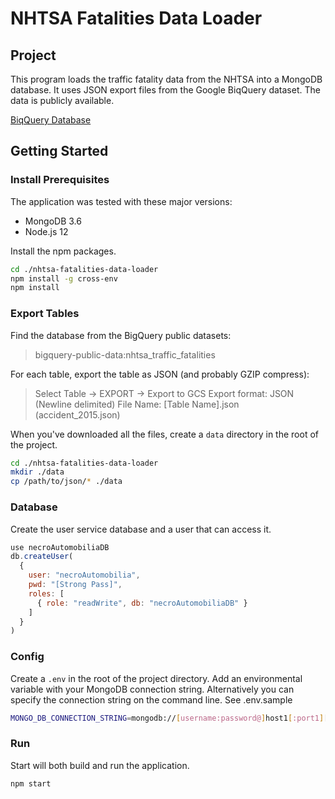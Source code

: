 # NHTSA Fatalities Data Loader
## Project
This program loads the traffic fatality data from the NHTSA into a MongoDB database.
It uses JSON export files from the Google BiqQuery dataset. The data is publicly
available.

[BiqQuery Database](https://console.cloud.google.com/marketplace/details/nhtsa-data/nhtsa-traffic-fatalities?filter=solution-type:dataset&filter=category:public-safety&id=412c019d-62ba-4ee9-af00-04183e9ddb84)

## Getting Started
### Install Prerequisites 
The application was tested with these major versions:
* MongoDB 3.6
* Node.js 12

Install the npm packages.

```sh
cd ./nhtsa-fatalities-data-loader
npm install -g cross-env
npm install
```

### Export Tables
Find the database from the BigQuery public datasets:

> bigquery-public-data:nhtsa_traffic_fatalities

For each table, export the table as JSON (and probably GZIP compress):

> Select Table -> EXPORT -> Export to GCS
> Export format: JSON (Newline delimited)
> File Name: [Table Name].json (accident_2015.json)

When you've downloaded all the files, create a `data` directory in the root of
the project.

```sh
cd ./nhtsa-fatalities-data-loader
mkdir ./data
cp /path/to/json/* ./data
```

### Database
Create the user service database and a user that can access it.

```javascript
use necroAutomobiliaDB
db.createUser(
  {
    user: "necroAutomobilia",
    pwd: "[Strong Pass]",
    roles: [
      { role: "readWrite", db: "necroAutomobiliaDB" }
    ]
  }
)
```

### Config
Create a `.env` in the root of the project directory. Add an environmental variable
with your MongoDB connection string. Alternatively you can specify the connection string
on the command line. See .env.sample

```sh
MONGO_DB_CONNECTION_STRING=mongodb://[username:password@]host1[:port1][,host2[:port2],...[,hostN[:portN]]][/[database.collection][?options]]
```

### Run
Start will both build and run the application.

```sh
npm start
```

